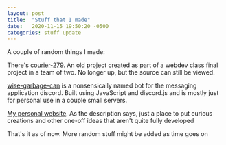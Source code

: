 ```yaml
---
layout: post
title:  "Stuff that I made"
date:   2020-11-15 19:50:20 -0500
categories: stuff update
---
```


A couple of random things I made:

There's [courier-279][courier]. An old project created as part of a webdev class final project in a team of two.
No longer up, but the source can still be viewed.

[wise-garbage-can][discord-bot] is a nonsensically named bot for the messaging application discord.
Built using JavaScript and discord.js and is mostly just for personal use in a couple small servers.

[My personal website][museum-of-junk]. As the description says, just a place to put curious creations and other one-off ideas that aren't quite fully developed

That's it as of now. More random stuff might be added as time goes on

[courier]: https://github.com/UsernameOfAlexT/project-courier279-public
[discord-bot]: https://github.com/UsernameOfAlexT/wise-garbage-can
[museum-of-junk]: https://usernameofalext.github.io/absurd-exp/
